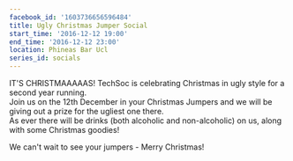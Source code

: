 ```yaml
---
facebook_id: '1603736656596484'
title: Ugly Christmas Jumper Social
start_time: '2016-12-12 19:00'
end_time: '2016-12-12 23:00'
location: Phineas Bar Ucl
series_id: socials
---
```


IT'S CHRISTMAAAAAS! TechSoc is celebrating Christmas in ugly style for a second year running.   
Join us on the 12th December in your Christmas Jumpers and we will be giving out a prize for the ugliest one there.   
As ever there will be drinks (both alcoholic and non-alcoholic) on us, along with some Christmas goodies!  
  
We can't wait to see your jumpers - Merry Christmas!